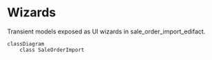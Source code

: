 # Wizards

Transient models exposed as UI wizards in sale_order_import_edifact.

```mermaid
classDiagram
    class SaleOrderImport
```
